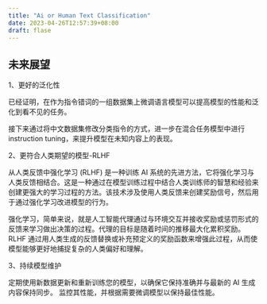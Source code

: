 ```yaml
---
title: "Ai or Human Text Classification"
date: 2023-04-26T12:57:39+08:00
draft: flase
---
```

## 未来展望

1、更好的泛化性

已经证明，在作为指令错词的一组数据集上微调语言模型可以提高模型的性能和泛化到看不见的任务。

接下来通过将中文数据集修改分类指令的方式，进一步在混合任务模型中进行instruction tuning，来提升模型在未知内容上的表现。

2、更符合人类期望的模型-RLHF

从人类反馈中强化学习 (RLHF) 是一种训练 AI 系统的先进方法，它将强化学习与人类反馈相结合。这是一种通过在模型训练过程中结合人类训练师的智慧和经验来创建更强大的学习过程的方法。该技术涉及使用人类反馈来创建奖励信号，然后用于通过强化学习改进模型的行为。

强化学习，简单来说，就是人工智能代理通过与环境交互并接收奖励或惩罚形式的反馈来学习做出决策的过程。代理的目标是随着时间的推移最大化累积奖励。RLHF 通过用人类生成的反馈替换或补充预定义的奖励函数来增强此过程，从而使模型能够更好地捕捉复杂的人类偏好和理解。

3、持续模型维护

定期使用新数据更新和重新训练您的模型，以确保它保持准确并与最新的 AI 生成内容保持同步。 监控其性能，并根据需要微调模型以保持最佳性能。
